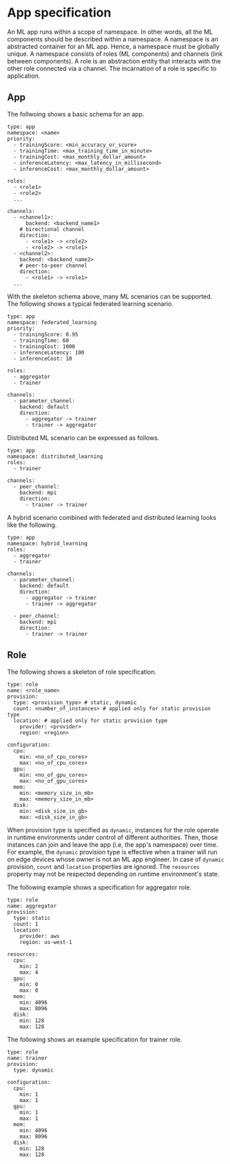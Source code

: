 # App specification

An ML app runs within a scope of namespace. In other words, all the ML components should be described within a namespace.
A namespace is an abstracted container for an ML app. Hence, a namespace must be globally unique.
A namespace consists of roles (ML components) and channels (link between components).
A role is an abstraction entity that interacts with the other role connected via a channel.
The incarnation of a role is specific to application.

## App

The follwoing shows a basic schema for an app.
```
type: app
namespace: <name>
priority:
  - trainingScore: <min_accuracy_or_score>
  - trainingTime: <max_training_time_in_minute>
  - trainingCost: <max_monthly_dollar_amount>
  - inferenceLatency: <max_latency_in_millisecond>
  - inferenceCost: <max_monthly_dollar_amount>

roles:
  - <role1>
  - <role2>
  ...

channels:
  - <channel1>:
      backend: <backend_name1>
    # birectional channel
    direction:
      - <role1> -> <role2>
      - <role2> -> <role1>
  - <channel2>:
    backend: <backend_name2>
    # peer-to-peer channel
    direction:
      - <role1> -> <role1>
  ...
```

With the skeleton schema above, many ML scenarios can be supported.
The following shows a typical federated learning scenario.
```
type: app
namespace: federated_learning
priority:
  - trainingScore: 0.95
  - trainingTime: 60
  - trainingCost: 1000
  - inferenceLatency: 100
  - inferenceCost: 10

roles:
  - aggregator
  - trainer
  
channels:
  - parameter_channel:
    backend: default
    direction:
      - aggregator -> trainer
      - trainer -> aggregator
```

Distributed ML scenario can be expressed as follows.
```
type: app
namespace: distributed_learning
roles:
  - trainer

channels:
  - peer_channel:
    backend: mpi
    direction:
      - trainer -> trainer
```

A hybrid scenario combined with federated and distributed learning looks like the following.
```
type: app
namespace: hybrid_learning
roles:
  - aggregator
  - trainer

channels:
  - parameter_channel:
    backend: default
    direction:
      - aggregator -> trainer
      - trainer -> aggregator

  - peer_channel:
    backend: mpi
    direction:
      - trainer -> trainer
```

## Role

The following shows a skeleton of role specification.
```
type: role
name: <role_name>
provision:
  type: <provision_type> # static, dynamic
  count: <number_of_instances> # applied only for static provision type
  location: # applied only for static provision type
    provider: <provider>
	region: <region>

configuration:
  cpu: 
	min: <no_of_cpu_cores>
	max: <no_of_cpu_cores>
  gpu:
	min: <no_of_gpu_cores>
	max: <no_of_gpu_cores>
  mem:
	min: <memory_size_in_mb>
	max: <memory_size_in_mb>
  disk:
    min: <disk_size_in_gb>
	max: <disk_size_in_gb>
```
When provision type is specified as `dynamic`, instances for the role operate in runtime environments
under control of different authorities. Then, those instances can join and leave the app (i.e, the app's namespace) over time.
For example, the `dynamic` provision type is effective when a trainer will run on edge devices whose owner is not
an ML app engineer. In case of `dynamic` provision, `count` and `location` properties are ignored.
The `resources` property may not be respected depending on runtime environment's state.

The following example shows a specification for aggregator role.
```
type: role
name: aggregator
provision:
  type: static
  count: 1
  location:
	provider: aws
	region: us-west-1

resources:
  cpu: 
	min: 2
	max: 4
  gpu:
	min: 0
	max: 0
  mem:
	min: 4096
	max: 8096
  disk:
    min: 128
	max: 128
```

The following shows an example specification for trainer role.
```
type: role
name: trainer
provision:
  type: dynamic

configuration:
  cpu: 
	min: 1
	max: 1
  gpu:
	min: 1
	max: 1
  mem:
	min: 4096
	max: 8096
  disk:
    min: 128
	max: 128
```
